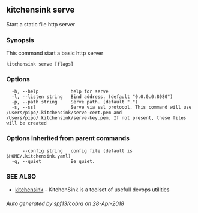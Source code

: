 ## kitchensink serve

Start a static file http server

### Synopsis

This command start a basic http server

```
kitchensink serve [flags]
```

### Options

```
  -h, --help            help for serve
  -l, --listen string   Bind address. (default "0.0.0.0:8080")
  -p, --path string     Serve path. (default ".")
  -s, --ssl             Serve via ssl protocol. This command will use /Users/pipo/.kitchensink/serve-cert.pem and /Users/pipo/.kitchensink/serve-key.pem. If not present, these files will be created
```

### Options inherited from parent commands

```
      --config string   config file (default is $HOME/.kitchensink.yaml)
  -q, --quiet           Be quiet.
```

### SEE ALSO

* [kitchensink](kitchensink.md)	 - KitchenSink is a toolset of usefull devops utilities

###### Auto generated by spf13/cobra on 28-Apr-2018
